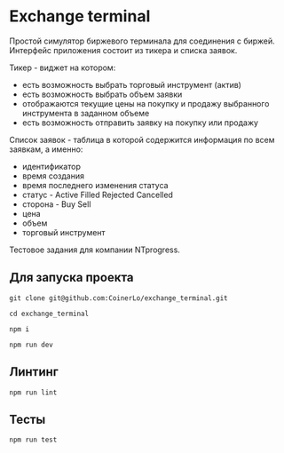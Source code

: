# Exchange terminal

Простой симулятор биржевого терминала для соединения с биржей. Интерфейс приложения состоит из тикера и списка заявок.

Тикер - виджет на котором:

- есть возможность выбрать торговый инструмент (актив)
- есть возможность выбрать объем заявки
- отображаются текущие цены на покупку и продажу выбранного инструмента в заданном объеме
- есть возможность отправить заявку на покупку или продажу

Список заявок - таблица в которой содержится информация по всем заявкам, а именно:

- идентификатор
- время создания
- время последнего изменения статуса
- статус - Active Filled Rejected Cancelled
- сторона - Buy Sell
- цена
- объем
- торговый инструмент

Тестовое задания для компании NTprogress.

## Для запуска проекта

`git clone git@github.com:CoinerLo/exchange_terminal.git`

`cd exchange_terminal`

`npm i`

`npm run dev`

## Линтинг

`npm run lint`

## Тесты

`npm run test`
